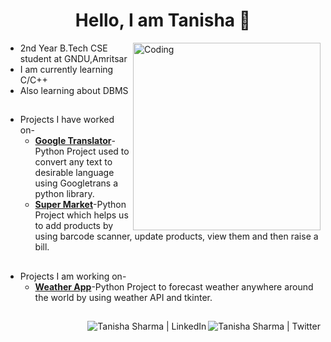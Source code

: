 <h1 align="center">Hello, I am Tanisha 👋</h1>
<img align="right" alt="Coding" width="300" src="https://user-images.githubusercontent.com/64729135/176873374-8788bb92-7f79-4c62-bfff-b828536f5ef8.png">

- 2nd Year B.Tech CSE student at GNDU,Amritsar <br />
- I am currently learning C/C++ <br />
- Also learning about DBMS <br />


##

- Projects I have worked on- <br />
   - [**Google Translator**](https://github.com/TanishaSharma25/Google-Translator)-Python Project used to convert any text to desirable language using Googletrans a python library. <br />
   - [**Super Market**](https://github.com/TanishaSharma25/Super-Market)-Python Project which helps us to add products by using barcode scanner, update products, view them and then raise a bill. <br />
   
##

- Projects I am working on- <br />
   - [**Weather App**](https://github.com/TanishaSharma25/Weather-App)-Python Project to forecast weather anywhere around the world by using weather API and tkinter. <br />

##

<a href="https://twitter.com/rare_inferno">
<img align="right" alt="Tanisha Sharma | Twitter "src="https://img.icons8.com/fluent/48/000000/twitter.png"/>
</a>
<a href="https://www.linkedin.com/in/tanisha-sharma-718654229/">
<img align="right" alt="Tanisha Sharma | LinkedIn "src="https://img.icons8.com/fluent/48/000000/linkedin.png"/>
</a>
